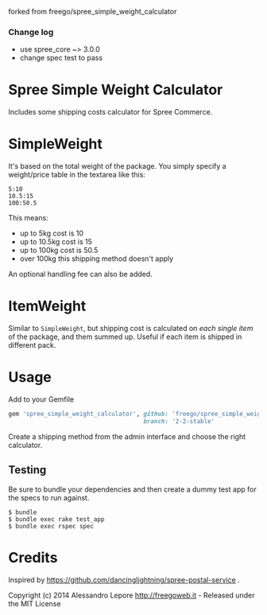 forked from freego/spree_simple_weight_calculator

### Change log

- use spree_core ~> 3.0.0
- change spec test to pass

Spree Simple Weight Calculator
==============================

Includes some shipping costs calculator for Spree Commerce.

SimpleWeight
============
It's based on the total weight of the package.
You simply specify a weight/price table in the textarea like this:

```
5:10
10.5:15
100:50.5
```

This means:
- up to 5kg cost is 10
- up to 10.5kg cost is 15
- up to 100kg cost is 50.5
- over 100kg this shipping method doesn't apply

An optional handling fee can also be added.

ItemWeight
==========
Similar to `SimpleWeight`, but shipping cost is calculated on *each single item* of the package, and them summed up.
Useful if each item is shipped in different pack.


Usage
=====

Add to your Gemfile
```ruby
gem 'spree_simple_weight_calculator', github: 'freego/spree_simple_weight_calculator',
                                      branch: '2-2-stable'
```

Create a shipping method from the admin interface and choose the right calculator.

Testing
-------

Be sure to bundle your dependencies and then create a dummy test app for the specs to run against.

    $ bundle
    $ bundle exec rake test_app
    $ bundle exec rspec spec

Credits
=======

Inspired by https://github.com/dancinglightning/spree-postal-service .


Copyright (c) 2014 Alessandro Lepore http://freegoweb.it - Released under the MIT License
